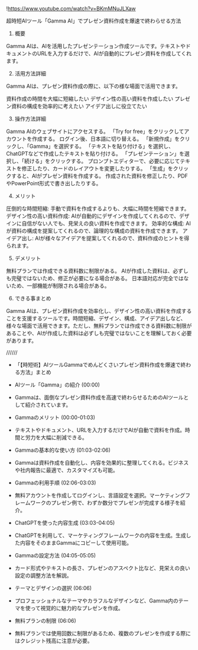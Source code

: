 !https://www.youtube.com/watch?v=BKmMNuJLXaw

超時短AIツール「Gamma AI」でプレゼン資料作成を爆速で終わらせる方法

1. 概要

Gamma AIは、AIを活用したプレゼンテーション作成ツールです。テキストやドキュメントのURLを入力するだけで、AIが自動的にプレゼン資料を作成してくれます。

2. 活用方法詳細

Gamma AIは、プレゼン資料作成の際に、以下の様な場面で活用できます。

資料作成の時間を大幅に短縮したい
デザイン性の高い資料を作成したい
プレゼン資料の構成を効率的に考えたい
アイデア出しに役立てたい

3. 操作方法詳細

Gamma AIのウェブサイトにアクセスする。
「Try for free」をクリックしてアカウントを作成する。
ログイン後、日本語に切り替える。
「新規作成」をクリックし、「Gamma」を選択する。
「テキストを貼り付ける」を選択し、ChatGPTなどで作成したテキストを貼り付ける。
「プレゼンテーション」を選択し、「続ける」をクリックする。
プロンプトエディターで、必要に応じてテキストを修正したり、カードのレイアウトを変更したりする。
「生成」をクリックすると、AIがプレゼン資料を作成する。
作成された資料を修正したり、PDFやPowerPoint形式で書き出したりする。

4. メリット

圧倒的な時間短縮: 手動で資料を作成するよりも、大幅に時間を短縮できます。
デザイン性の高い資料作成: AIが自動的にデザインを作成してくれるので、デザインに自信がない人でも、見栄えの良い資料を作成できます。
効率的な構成: AIが資料の構成を提案してくれるので、論理的な構成の資料を作成できます。
アイデア出し: AIが様々なアイデアを提案してくれるので、資料作成のヒントを得られます。

5. デメリット

無料プランでは作成できる資料数に制限がある。
AIが作成した資料は、必ずしも完璧ではないため、修正が必要になる場合がある。
日本語対応が完全ではないため、一部機能が制限される場合がある。

6. できる事まとめ

Gamma AIは、プレゼン資料作成を効率化し、デザイン性の高い資料を作成することを支援するツールです。時間短縮、デザイン、構成、アイデア出しなど、様々な場面で活用できます。ただし、無料プランでは作成できる資料数に制限があることや、AIが作成した資料は必ずしも完璧ではないことを理解しておく必要があります。


//////

- 「【時短術】AIツールGammaでめんどくさいプレゼン資料作成を爆速で終わる方法」まとめ

- AIツール「Gamma」の紹介 (00:00)

- Gammaは、面倒なプレゼン資料作成を高速で終わらせるためのAIツールとして紹介されています。
- Gammaのメリット (00:00-01:03)

- テキストやドキュメント、URLを入力するだけでAIが自動で資料を作成。時間と労力を大幅に削減できる。
- Gammaの基本的な使い方 (01:03-02:06)

- Gammaは資料作成を自動化し、内容を効果的に整理してくれる。ビジネスや社内報告に最適で、カスタマイズも可能。
- Gammaの利用手順 (02:06-03:03)

- 無料アカウントを作成してログインし、言語設定を選択。マーケティングフレームワークのプレゼン例で、わずか数分でプレゼンが完成する様子を紹介。
- ChatGPTを使った内容生成 (03:03-04:05)

- ChatGPTを利用して、マーケティングフレームワークの内容を生成。生成した内容をそのままGammaにコピーして使用可能。
- Gammaの設定方法 (04:05-05:05)

- カード形式やテキストの長さ、プレゼンのアスペクト比など、見栄えの良い設定の調整方法を解説。
- テーマとデザインの選択 (06:06)

- プロフェッショナルなテーマやカラフルなデザインなど、Gamma内のテーマを使って視覚的に魅力的なプレゼンを作成。
- 無料プランの制限 (06:06)

- 無料プランでは使用回数に制限があるため、複数のプレゼンを作成する際にはクレジット残高に注意が必要。
